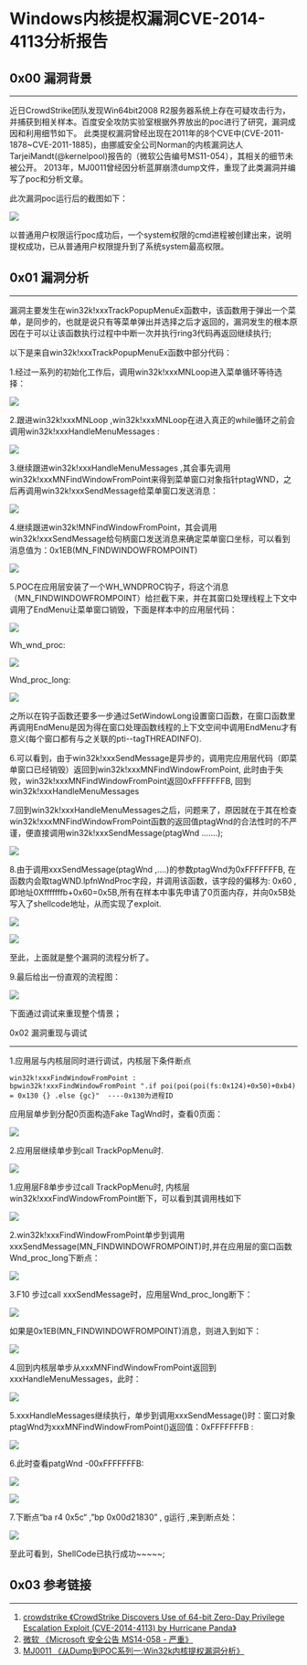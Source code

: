 # Windows内核提权漏洞CVE-2014-4113分析报告

0x00 漏洞背景
---------

* * *

近日CrowdStrike团队发现Win64bit2008 R2服务器系统上存在可疑攻击行为，并捕获到相关样本。百度安全攻防实验室根据外界放出的poc进行了研究，漏洞成因和利用细节如下。 此类提权漏洞曾经出现在2011年的8个CVE中(CVE-2011-1878~CVE-2011-1885)，由挪威安全公司Norman的内核漏洞达人TarjeiMandt(@kernelpool)报告的（微软公告编号MS11-054），其相关的细节未被公开。 2013年，MJ0011曾经因分析蓝屏崩溃dump文件，重现了此类漏洞并编写了poc和分析文章。

此次漏洞poc运行后的截图如下：

![](http://drops.javaweb.org/uploads/images/8dfc020043a6d72537f5e691ffc7d558176126c5.jpg)

以普通用户权限运行poc成功后，一个system权限的cmd进程被创建出来，说明提权成功，已从普通用户权限提升到了系统system最高权限。

0x01 漏洞分析
---------

* * *

漏洞主要发生在win32k!xxxTrackPopupMenuEx函数中，该函数用于弹出一个菜单，是同步的，也就是说只有等菜单弹出并选择之后才返回的，漏洞发生的根本原因在于可以让该函数执行过程中中断一次并执行ring3代码再返回继续执行;

以下是来自win32k!xxxTrackPopupMenuEx函数中部分代码：

1.经过一系列的初始化工作后，调用win32k!xxxMNLoop进入菜单循环等待选择：

![](http://drops.javaweb.org/uploads/images/75baef582f96c3348cd58720984ddd0332cf965d.jpg)

2.跟进win32k!xxxMNLoop ,win32k!xxxMNLoop在进入真正的while循环之前会调用win32k!xxxHandleMenuMessages :

![](http://drops.javaweb.org/uploads/images/0f16d3d954b8fa885518d0a62ee5938e7f11e401.jpg)

3.继续跟进win32k!xxxHandleMenuMessages ,其会事先调用win32k!xxxMNFindWindowFromPoint来得到菜单窗口对象指针ptagWND，之后再调用win32k!xxxSendMessage给菜单窗口发送消息：

![](http://drops.javaweb.org/uploads/images/9046f00835d2ed85de20cbe9a2f6278d2cfc1b44.jpg)

4.继续跟进win32k!MNFindWindowFromPoint，其会调用win32k!xxxSendMessage给句柄窗口发送消息来确定菜单窗口坐标，可以看到消息值为：0x1EB(MN_FINDWINDOWFROMPOINT)

![](http://drops.javaweb.org/uploads/images/c26f7a732e92da2a08916995d6c0972c74700584.jpg)

5.POC在应用层安装了一个WH_WNDPROC钩子，将这个消息（MN_FINDWINDOWFROMPOINT）给拦截下来，并在其窗口处理线程上下文中调用了EndMenu让菜单窗口销毁，下面是样本中的应用层代码：

![](http://drops.javaweb.org/uploads/images/c76ddd9370be0d10e6b9bd2d100c108139cd5c15.jpg)

Wh_wnd_proc:

![](http://drops.javaweb.org/uploads/images/f30b8c6ae9da353a5cf5af5e61c93743f05ddf33.jpg)

Wnd_proc_long:

![](http://drops.javaweb.org/uploads/images/b11689d97eb3fa04a12543bef526b2c5a67e8c4d.jpg)

之所以在钩子函数还要多一步通过SetWindowLong设置窗口函数，在窗口函数里再调用EndMenu是因为得在窗口处理函数线程的上下文空间中调用EndMenu才有意义(每个窗口都有与之关联的pti--tagTHREADINFO).

6.可以看到，由于win32k!xxxSendMessage是异步的，调用完应用层代码（即菜单窗口已经销毁）返回到win32k!xxxMNFindWindowFromPoint, 此时由于失败，win32k!xxxMNFindWindowFromPoint返回0xFFFFFFFB, 回到win32k!xxxHandleMenuMessages

7.回到win32k!xxxHandleMenuMessages之后，问题来了，原因就在于其在检查win32k!xxxMNFindWindowFromPoint函数的返回值ptagWnd的合法性时的不严谨，便直接调用win32k!xxxSendMessage(ptagWnd …….);

![](http://drops.javaweb.org/uploads/images/d174f2afe3ec0b5b1dc79e4268efa59419b4455e.jpg)

8.由于调用xxxSendMessage(ptagWnd ,….)的参数ptagWnd为0xFFFFFFFB, 在函数内会取tagWND.lpfnWndProc字段，并调用该函数，该字段的偏移为: 0x60 , 即地址0Xfffffffb+0x60=0x5B,所有在样本中事先申请了0页面内存，并向0x5B处写入了shellcode地址，从而实现了exploit.

![](http://drops.javaweb.org/uploads/images/955ea35f329491c62b0184ab8e25cdbe08bef126.jpg)

![](http://drops.javaweb.org/uploads/images/02f204654d73962c1b07eb3992d53cbed819ffb2.jpg)

至此，上面就是整个漏洞的流程分析了。

9.最后给出一份直观的流程图：

![](http://drops.javaweb.org/uploads/images/0643f79b520b0ed3a8c0e3a2420d0bbacf394604.jpg)

下面通过调试来重现整个情景；

0x02 漏洞重现与调试

* * *

1.应用层与内核层同时进行调试，内核层下条件断点

```
win32k!xxxFindWindowFromPoint :
bpwin32k!xxxFindWindowFromPoint ".if poi(poi(poi(fs:0x124)+0x50)+0xb4) = 0x130 {} .else {gc}"  ----0x130为进程ID

```

应用层单步到分配0页面构造Fake TagWnd时，查看0页面：

![](http://drops.javaweb.org/uploads/images/bb490eafbe2ece0914d9defbd76fd941da20cde3.jpg)

2.应用层继续单步到call TrackPopMenu时.

![](http://drops.javaweb.org/uploads/images/322f4bac88462d1fca12e6ef5e1d232c45ae70ad.jpg)

1.应用层F8单步步过call TrackPopMenu时, 内核层win32k!xxxFindWindowFromPoint断下，可以看到其调用栈如下

![](http://drops.javaweb.org/uploads/images/75e33a1479d0dd2ba800fdfee050c609f452faed.jpg)

2.win32k!xxxFindWindowFromPoint单步到调用xxxSendMessage(MN_FINDWINDOWFROMPOINT)时,并在应用层的窗口函数Wnd_proc_long下断点：

![](http://drops.javaweb.org/uploads/images/f08254fa32fdfd6cd65a0e574fc9149d3e5cbb66.jpg)

3.F10 步过call xxxSendMessage时，应用层Wnd_proc_long断下：

![](http://drops.javaweb.org/uploads/images/a09afc7f627ca7c50f637066f65ebd5d590f6317.jpg)

如果是0x1EB(MN_FINDWINDOWFROMPOINT)消息，则进入到如下：

![](http://drops.javaweb.org/uploads/images/8dbfc350be69f178311e9e8380341892693ad01e.jpg)

4.回到内核层单步从xxxMNFindWindowFromPoint返回到xxxHandleMenuMessages，此时：

![](http://drops.javaweb.org/uploads/images/03470f5099fcd010a01259958a9d39d82ed5a357.jpg)

5.xxxHandleMessages继续执行，单步到调用xxxSendMessage()时：窗口对象ptagWnd为xxxMNFindWindowFromPoint()返回值：0xFFFFFFFB :

![](http://drops.javaweb.org/uploads/images/531216a49816a81ed625030f6315794c6bb0787d.jpg)

6.此时查看patgWnd -00xFFFFFFFB:

![](http://drops.javaweb.org/uploads/images/4d1759dc4cd12ec3b44bf38af730cbabe1eb4506.jpg)

![](http://drops.javaweb.org/uploads/images/b7dc0273eda484791c2d0b0693407babe8fe871c.jpg)

7.下断点“ba r4 0x5c“ ,”bp 0x00d21830” , g运行 ,来到断点处：

![](http://drops.javaweb.org/uploads/images/9eafd9815f103a13b69d405e63617f93b0d75c34.jpg)

至此可看到，ShellCode已执行成功~~~~~;

0x03 参考链接
---------

* * *

1.  [crowdstrike 《CrowdStrike Discovers Use of 64-bit Zero-Day Privilege Escalation Exploit (CVE-2014-4113) by Hurricane Panda》](http://blog.crowdstrike.com/crowdstrike-discovers-use-64-bit-zero-day-privilege-escalation-exploit-cve-2014-4113-hurricane-panda/)
2.  [微软 《Microsoft 安全公告 MS14-058 - 严重》](https://technet.microsoft.com/zh-CN/library/security/ms14-058.aspx)
3.  [MJ0011 《从Dump到POC系列一:Win32k内核提权漏洞分析》](http://blogs.360.cn/blog/dump-to-poc-to-win32k-kernel-privilege-escalation-vulnerability/)